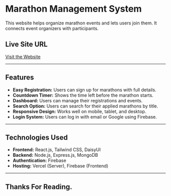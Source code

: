 # **Marathon Management System**

This website helps organize marathon events and lets users join them. It connects event organizers with participants.

## **Live Site URL**
[Visit the Website](https://marathon-management.web.app/)

---

## **Features**
- **Easy Registration:** Users can sign up for marathons with full details.  
- **Countdown Timer:** Shows the time left before the marathon starts.  
- **Dashboard:** Users can manage their registrations and events.  
- **Search Option:** Users can search for their applied marathons by title.  
- **Responsive Design:** Works well on mobile, tablet, and desktop.  
- **Login System:** Users can log in with email or Google using Firebase.  

---

## **Technologies Used**
- **Frontend:** React.js, Tailwind CSS, DaisyUI  
- **Backend:** Node.js, Express.js, MongoDB  
- **Authentication:** Firebase  
- **Hosting:** Vercel (Server), Firebase (Frontend)  

---

## Thanks For Reading.